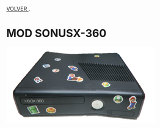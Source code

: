 [VOLVER ](index.md).

# MOD SONUSX-360

<img src="imagenes/xbox360.png"
height="200">


<script type="module" src="web/install-button.js?module">"prueba"</script>
<esp-web-install-button manifest="proyectos/varios/SONIDOS_360/manifest.json"></esp-web-install-button>
